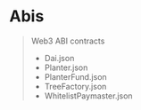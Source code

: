 # Abis

> Web3 ABI contracts
>
>  - Dai.json
>  - Planter.json
>  - PlanterFund.json
>  - TreeFactory.json
>  - WhitelistPaymaster.json
